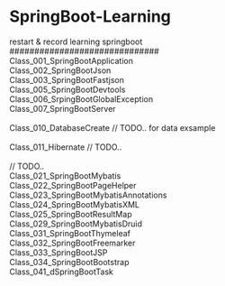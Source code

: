 # SpringBoot-Learning</br>
restart &amp; record learning springboot </br>
############################## </br>
Class_001_SpringBootApplication </br>
Class_002_SpringBootJson </br>
Class_003_SpringBootFastjson </br>
Class_005_SpringBootDevtools </br>
Class_006_SrpingBootGlobalException </br>
Class_007_SpringBootServer </br>
 </br>
Class_010_DatabaseCreate // TODO.. for data exsample </br>
 </br>
Class_011_Hibernate // TODO.. </br>
 </br>
// TODO.. </br>
Class_021_SpringBootMybatis </br>
Class_022_SpringBootPageHelper </br>
Class_023_SpringBootMybatisAnnotations </br>
Class_024_SpringBootMybatisXML </br>
Class_025_SpringBootResultMap </br>
Class_029_SpringBootMybatisDruid </br>
Class_031_SpringBootThymeleaf </br>
Class_032_SpringBootFreemarker </br>
Class_033_SpringBootJSP </br>
Class_034_SpringBootBootstrap </br>
Class_041_dSpringBootTask </br>
